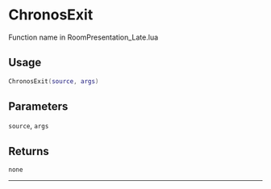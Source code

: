 # ChronosExit
Function name in RoomPresentation_Late.lua
## Usage
```lua
ChronosExit(source, args)
```
## Parameters
`source`, `args`
## Returns
`none`

---